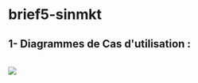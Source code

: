 # brief5-sinmkt

##  1- Diagrammes de Cas d'utilisation :
<br>

<div>
  <img src="./diagrammes/UseCaseDiagrame.jpg" >
</div>
